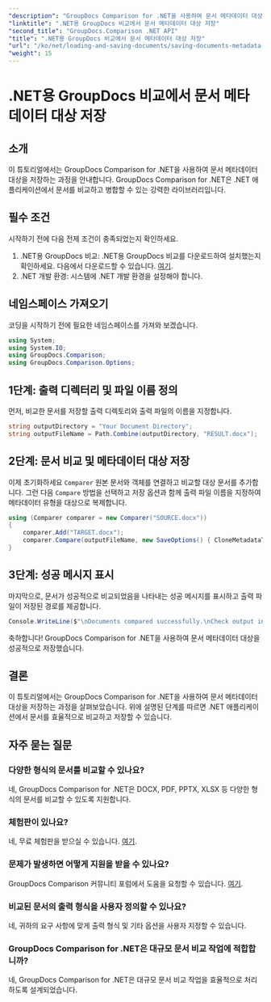 ```yaml
---
"description": "GroupDocs Comparison for .NET을 사용하여 문서 메타데이터 대상을 저장하는 방법을 알아보세요. .NET 애플리케이션에서 효율적으로 문서를 비교하는 간단한 단계입니다."
"linktitle": ".NET용 GroupDocs 비교에서 문서 메타데이터 대상 저장"
"second_title": "GroupDocs.Comparison .NET API"
"title": ".NET용 GroupDocs 비교에서 문서 메타데이터 대상 저장"
"url": "/ko/net/loading-and-saving-documents/saving-documents-metadata-target/"
"weight": 15
---
```


# .NET용 GroupDocs 비교에서 문서 메타데이터 대상 저장

## 소개
이 튜토리얼에서는 GroupDocs Comparison for .NET을 사용하여 문서 메타데이터 대상을 저장하는 과정을 안내합니다. GroupDocs Comparison for .NET은 .NET 애플리케이션에서 문서를 비교하고 병합할 수 있는 강력한 라이브러리입니다.
## 필수 조건
시작하기 전에 다음 전제 조건이 충족되었는지 확인하세요.
1. .NET용 GroupDocs 비교: .NET용 GroupDocs 비교를 다운로드하여 설치했는지 확인하세요. 다음에서 다운로드할 수 있습니다. [여기](https://releases.groupdocs.com/comparison/net/).
2. .NET 개발 환경: 시스템에 .NET 개발 환경을 설정해야 합니다.

## 네임스페이스 가져오기
코딩을 시작하기 전에 필요한 네임스페이스를 가져와 보겠습니다.
```csharp
using System;
using System.IO;
using GroupDocs.Comparison;
using GroupDocs.Comparison.Options;
```
## 1단계: 출력 디렉터리 및 파일 이름 정의
먼저, 비교한 문서를 저장할 출력 디렉토리와 출력 파일의 이름을 지정합니다.
```csharp
string outputDirectory = "Your Document Directory";
string outputFileName = Path.Combine(outputDirectory, "RESULT.docx");
```
## 2단계: 문서 비교 및 메타데이터 대상 저장
이제 초기화하세요 `Comparer` 원본 문서와 객체를 연결하고 비교할 대상 문서를 추가합니다. 그런 다음 `Compare` 방법을 선택하고 저장 옵션과 함께 출력 파일 이름을 지정하여 메타데이터 유형을 대상으로 복제합니다.
```csharp
using (Comparer comparer = new Comparer("SOURCE.docx"))
{
    comparer.Add("TARGET.docx");
    comparer.Compare(outputFileName, new SaveOptions() { CloneMetadataType = MetadataType.Target });
}
```
## 3단계: 성공 메시지 표시
마지막으로, 문서가 성공적으로 비교되었음을 나타내는 성공 메시지를 표시하고 출력 파일이 저장된 경로를 제공합니다.
```csharp
Console.WriteLine($"\nDocuments compared successfully.\nCheck output in {outputDirectory}.");
```
축하합니다! GroupDocs Comparison for .NET을 사용하여 문서 메타데이터 대상을 성공적으로 저장했습니다.

## 결론
이 튜토리얼에서는 GroupDocs Comparison for .NET을 사용하여 문서 메타데이터 대상을 저장하는 과정을 살펴보았습니다. 위에 설명된 단계를 따르면 .NET 애플리케이션에서 문서를 효율적으로 비교하고 저장할 수 있습니다.
## 자주 묻는 질문
### 다양한 형식의 문서를 비교할 수 있나요?
네, GroupDocs Comparison for .NET은 DOCX, PDF, PPTX, XLSX 등 다양한 형식의 문서를 비교할 수 있도록 지원합니다.
### 체험판이 있나요?
네, 무료 체험판을 받으실 수 있습니다. [여기](https://releases.groupdocs.com/).
### 문제가 발생하면 어떻게 지원을 받을 수 있나요?
GroupDocs Comparison 커뮤니티 포럼에서 도움을 요청할 수 있습니다. [여기](https://forum.groupdocs.com/c/comparison/12).
### 비교된 문서의 출력 형식을 사용자 정의할 수 있나요?
네, 귀하의 요구 사항에 맞게 출력 형식 및 기타 옵션을 사용자 지정할 수 있습니다.
### GroupDocs Comparison for .NET은 대규모 문서 비교 작업에 적합합니까?
네, GroupDocs Comparison for .NET은 대규모 문서 비교 작업을 효율적으로 처리하도록 설계되었습니다.